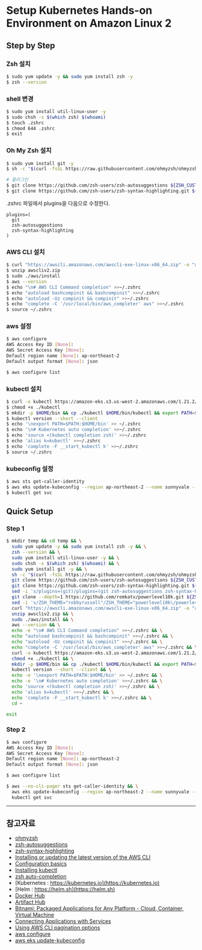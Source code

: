 # Setup Kubernetes Hands-on Environment on Amazon Linux 2

## Step by Step

### Zsh 설치

```bash
$ sudo yum update -y && sudo yum install zsh -y
$ zsh --version
```

### shell 변경

```bash
$ sudo yum install util-linux-user -y
$ sudo chsh -s $(which zsh) $(whoami)
$ touch .zshrc
$ chmod 644 .zshrc
$ exit
```

### Oh My Zsh 설치

```bash
$ sudo yum install git -y
$ sh -c "$(curl -fsSL https://raw.githubusercontent.com/ohmyzsh/ohmyzsh/master/tools/install.sh)"

# 플러그인
$ git clone https://github.com/zsh-users/zsh-autosuggestions ${ZSH_CUSTOM:-~/.oh-my-zsh/custom}/plugins/zsh-autosuggestions
$ git clone https://github.com/zsh-users/zsh-syntax-highlighting.git ${ZSH_CUSTOM:-~/.oh-my-zsh/custom}/plugins/zsh-syntax-highlighting
```

.zshrc 파일에서 plugins을 다음으로 수정한다.

```
plugins=(
  git
  zsh-autosuggestions
  zsh-syntax-highlighting
)
```

### AWS CLI 설치

```bash
$ curl "https://awscli.amazonaws.com/awscli-exe-linux-x86_64.zip" -o "awscliv2.zip"
$ unzip awscliv2.zip
$ sudo ./aws/install
$ aws --version
$ echo "\n# AWS CLI Command completion" >>~/.zshrc
$ echo "autoload bashcompinit && bashcompinit" >>~/.zshrc
$ echo "autoload -Uz compinit && compinit" >>~/.zshrc
$ echo "complete -C '/usr/local/bin/aws_completer' aws" >>~/.zshrc
$ source ~/.zshrc
```

### aws 설정

```bash
$ aws configure
AWS Access Key ID [None]:
AWS Secret Access Key [None]:
Default region name [None]: ap-northeast-2
Default output format [None]: json

$ aws configure list
```

### kubectl 설치

```bash
$ curl -o kubectl https://amazon-eks.s3.us-west-2.amazonaws.com/1.21.2/2021-07-05/bin/linux/amd64/kubectl
$ chmod +x ./kubectl
$ mkdir -p $HOME/bin && cp ./kubectl $HOME/bin/kubectl && export PATH=$PATH:$HOME/bin
$ kubectl version --short --client
$ echo '\nexport PATH=$PATH:$HOME/bin' >> ~/.zshrc
$ echo '\n# Kubernetes auto completion' >>~/.zshrc
$ echo 'source <(kubectl completion zsh)' >>~/.zshrc
$ echo 'alias k=kubectl' >>~/.zshrc
$ echo 'complete -F __start_kubectl k' >>~/.zshrc
$ source ~/.zshrc
```

### kubeconfig 설정

```bash
$ aws sts get-caller-identity
$ aws eks update-kubeconfig --region ap-northeast-2 --name sunnyvale --verbose --alias sunnyvale
$ kubectl get svc
```

## Quick Setup

### Step 1

```bash
$ mkdir temp && cd temp && \
  sudo yum update -y && sudo yum install zsh -y && \
  zsh --version && \
  sudo yum install util-linux-user -y && \
  sudo chsh -s $(which zsh) $(whoami) && \
  sudo yum install git -y && \
  sh -c "$(curl -fsSL https://raw.githubusercontent.com/ohmyzsh/ohmyzsh/master/tools/install.sh)" "" --unattended && \
  git clone https://github.com/zsh-users/zsh-autosuggestions ${ZSH_CUSTOM:-~/.oh-my-zsh/custom}/plugins/zsh-autosuggestions && \
  git clone https://github.com/zsh-users/zsh-syntax-highlighting.git ${ZSH_CUSTOM:-~/.oh-my-zsh/custom}/plugins/zsh-syntax-highlighting && \
  sed -i 's/plugins=(git)/plugins=(git zsh-autosuggestions zsh-syntax-highlighting)/g' ~/.zshrc && \
  git clone --depth=1 https://github.com/romkatv/powerlevel10k.git ${ZSH_CUSTOM:-$HOME/.oh-my-zsh/custom}/themes/powerlevel10k && \
  sed -i 's/ZSH_THEME="robbyrussell"/ZSH_THEME="powerlevel10k\/powerlevel10k"/g' ~/.zshrc && \
  curl "https://awscli.amazonaws.com/awscli-exe-linux-x86_64.zip" -o "awscliv2.zip" && \
  unzip awscliv2.zip && \
  sudo ./aws/install && \
  aws --version && \
  echo -e "\n# AWS CLI Command completion" >>~/.zshrc && \
  echo "autoload bashcompinit && bashcompinit" >>~/.zshrc && \
  echo "autoload -Uz compinit && compinit" >>~/.zshrc && \
  echo "complete -C '/usr/local/bin/aws_completer' aws" >>~/.zshrc && \
  curl -o kubectl https://amazon-eks.s3.us-west-2.amazonaws.com/1.21.2/2021-07-05/bin/linux/amd64/kubectl && \
  chmod +x ./kubectl && \
  mkdir -p $HOME/bin && cp ./kubectl $HOME/bin/kubectl && export PATH=$PATH:$HOME/bin && \
  kubectl version --short --client && \
  echo -e '\nexport PATH=$PATH:$HOME/bin' >> ~/.zshrc && \
  echo -e '\n# Kubernetes auto completion' >>~/.zshrc && \
  echo 'source <(kubectl completion zsh)' >>~/.zshrc && \
  echo 'alias k=kubectl' >>~/.zshrc && \
  echo 'complete -F __start_kubectl k' >>~/.zshrc && \
  cd ~
```

```bash
exit
```

### Step 2

```bash
$ aws configure
AWS Access Key ID [None]:
AWS Secret Access Key [None]:
Default region name [None]: ap-northeast-2
Default output format [None]: json

$ aws configure list

$ aws --no-cli-pager sts get-caller-identity && \
  aws eks update-kubeconfig --region ap-northeast-2 --name sunnyvale --verbose --alias sunnyvale && \
  kubectl get svc
```

---

## 참고자료

- [ohmyzsh](https://github.com/ohmyzsh/ohmyzsh)
- [zsh-autosuggestions](https://github.com/zsh-users/zsh-autosuggestions)
- [zsh-syntax-highlighting](https://github.com/zsh-users/zsh-syntax-highlighting)
- [Installing or updating the latest version of the AWS CLI](https://docs.aws.amazon.com/cli/latest/userguide/getting-started-install.html)
- [Configuration basics](https://docs.aws.amazon.com/cli/latest/userguide/cli-configure-quickstart.html)
- [Installing kubectl](https://docs.aws.amazon.com/eks/latest/userguide/install-kubectl.html)
- [zsh auto-completion](https://kubernetes.io/docs/tasks/tools/included/optional-kubectl-configs-zsh/)
- [Kubernetes : https://kubernetes.io](https://kubernetes.io)
- [Helm : https://helm.sh](https://helm.sh)
- [Docker Hub](https://hub.docker.com/)
- [Artifact Hub](https://artifacthub.io/)
- [Bitnami: Packaged Applications for Any Platform - Cloud, Container, Virtual Machine](https://bitnami.com/)
- [Connecting Applications with Services](https://kubernetes.io/docs/concepts/services-networking/connect-applications-service/)
- [Using AWS CLI pagination options](https://docs.aws.amazon.com/cli/latest/userguide/cli-usage-pagination.html)
- [aws configure](https://awscli.amazonaws.com/v2/documentation/api/latest/reference/configure/index.html)
- [aws eks update-kubeconfig](https://awscli.amazonaws.com/v2/documentation/api/latest/reference/eks/update-kubeconfig.html)
